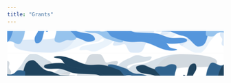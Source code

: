 ```yaml
---
title: "Grants"
---
```


<column class="blue__swirl__top" mode="full">
  <block>
    <img class="get-scrt__align-img" src="../../src/assets/swirl-blue-top.svg" alt="Blue swirl top graphic" loading="lazy"/>
  </block>
</column>

<!-- Tools -->
<column class="spacer-s">
  <block>
    <grants-hero />
  </block>
</column>

<column class="spacer-s">
  <block>
    <ecosystem-funding-why-build />
  </block>
</column>

<column class="spacer-s">
  <grants-build />
</column>

<!-- General CTAs -->
<column class="spacer-s" number="3" number-m="2" number-s="1">
  <block >
    <general-ctas id="get-started" />
  </block>
  <block >
    <general-ctas id="build-on-secret" />
  </block>
  <block >
    <general-ctas id="join-the-community" />
  </block>
</column >

<column class="blue__swirl__bottom" mode="full">
  <block>
    <img class="get-scrt__align-img" src="../../src/assets/swirl-blue-bottom.svg" alt="Blue swirl bottom graphic" loading="lazy"/>
  </block>
</column>
